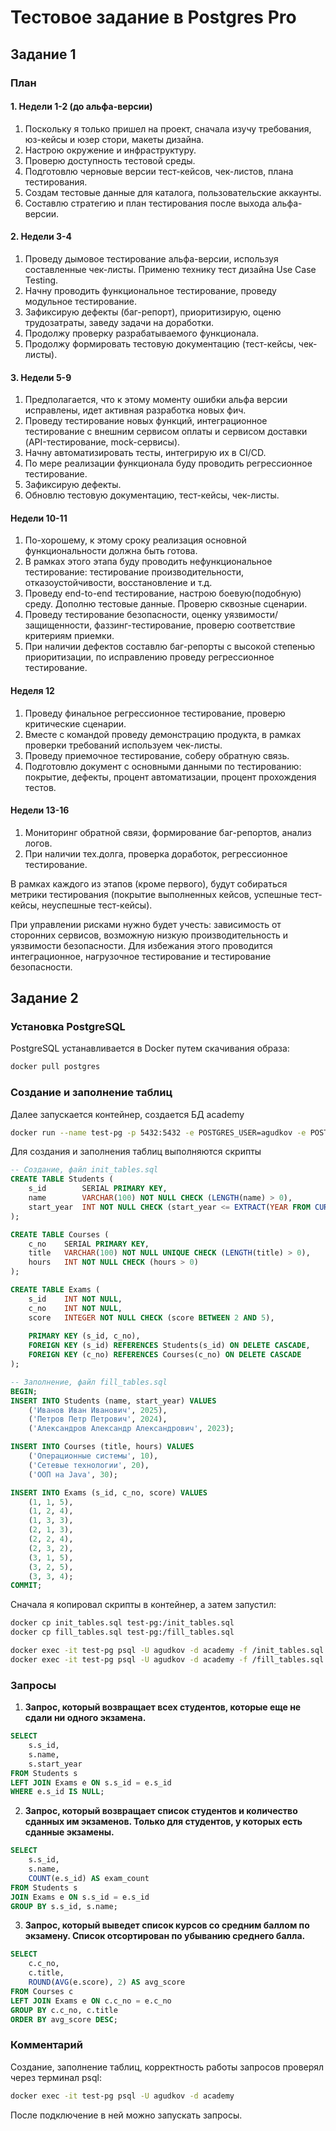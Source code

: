 # **Тестовое задание в Postgres Pro**

## Задание 1
### План
#### 1. Недели 1-2 (до альфа-версии)
1. Поскольку я только пришел на проект, сначала изучу требования, юз-кейсы и юзер стори, макеты дизайна.
2. Настрою окружение и инфраструктуру.
3. Проверю доступность тестовой среды.
4. Подготовлю черновые версии тест-кейсов, чек-листов, плана тестирования. 
5. Создам тестовые данные для каталога, пользовательские аккаунты.
6. Составлю стратегию и план тестирования после выхода альфа-версии.
#### 2. Недели 3-4
1. Проведу дымовое тестирование альфа-версии, используя составленные чек-листы. Применю технику тест дизайна Use Case Testing.
2. Начну проводить функциональное тестирование, проведу модульное тестирование.
3. Зафиксирую дефекты (баг-репорт), приоритизирую, оценю трудозатраты, заведу задачи на доработки. 
4. Продолжу проверку разрабатываемого функционала.
5. Продолжу формировать тестовую документацию (тест-кейсы, чек-листы). 

#### 3. Недели 5-9
1. Предполагается, что к этому моменту ошибки альфа версии исправлены, идет активная разработка новых фич. 
2. Проведу тестирование новых функций, интеграционное тестирование с внешним сервисом оплаты и сервисом доставки (API-тестирование, mock-сервисы).
3. Начну автоматизировать тесты, интегрирую их в CI/CD.
4. По мере реализации функционала буду проводить регрессионное тестирование.
5. Зафиксирую дефекты.
6. Обновлю тестовую документацию, тест-кейсы, чек-листы.

#### Недели 10-11 
1. По-хорошему, к этому сроку реализация основной функциональности должна быть готова. 
2. В рамках этого этапа буду проводить нефункциональное тестирование: тестирование производительности, отказоустойчивости, восстановление и т.д.
3. Проведу end-to-end тестирование, настрою боевую(подобную) среду. Дополню тестовые данные. Проверю сквозные сценарии.
4. Проведу тестирование безопасности, оценку уязвимости/защищенности, фаззинг-тестирование, проверю соответствие критериям приемки.
5. При наличии дефектов составлю баг-репорты с высокой степенью приоритизации, по исправлению проведу регрессионное тестирование. 

#### Неделя 12
1. Проведу финальное регрессионное тестирование, проверю критические сценарии.
2. Вместе с командой проведу демонстрацию продукта, в рамках проверки требований используем чек-листы.
3. Проведу приемочное тестирование, соберу обратную связь. 
4. Подготовлю документ с основными данными по тестированию: покрытие, дефекты, процент автоматизации, процент прохождения тестов.

#### Недели 13-16
1. Мониторинг обратной связи, формирование баг-репортов, анализ логов.
2. При наличии тех.долга, проверка доработок, регрессионное тестирование.

В рамках каждого из этапов (кроме первого), будут собираться метрики тестирования (покрытие выполненных кейсов, успешные тест-кейсы, неуспешные тест-кейсы).

При управлении рисками нужно будет учесть: зависимость от сторонних сервисов, возможную низкую производительность и уязвимости безопасности. Для избежания этого проводится интеграционное, нагрузочное тестирование и тестирование безопасности. 

## Задание 2

### Установка PostgreSQL
PostgreSQL устанавливается в Docker путем скачивания образа:

```bash
docker pull postgres
```

### Создание и заполнение таблиц
Далее запускается контейнер, создается БД academy
```bash
docker run --name test-pg -p 5432:5432 -e POSTGRES_USER=agudkov -e POSTGRES_PASSWORD=testpg -e POSTGRES_DB=academy -d postgres
```

Для создания и заполнения таблиц выполняются скрипты 
```sql
-- Создание, файл init_tables.sql
CREATE TABLE Students (
    s_id        SERIAL PRIMARY KEY,
    name        VARCHAR(100) NOT NULL CHECK (LENGTH(name) > 0),
    start_year  INT NOT NULL CHECK (start_year <= EXTRACT(YEAR FROM CURRENT_DATE))
);

CREATE TABLE Courses (
    c_no    SERIAL PRIMARY KEY,
    title   VARCHAR(100) NOT NULL UNIQUE CHECK (LENGTH(title) > 0),
    hours   INT NOT NULL CHECK (hours > 0)
);

CREATE TABLE Exams (
    s_id    INT NOT NULL,
    c_no    INT NOT NULL,
    score   INTEGER NOT NULL CHECK (score BETWEEN 2 AND 5),
    
    PRIMARY KEY (s_id, c_no),
    FOREIGN KEY (s_id) REFERENCES Students(s_id) ON DELETE CASCADE,
    FOREIGN KEY (c_no) REFERENCES Courses(c_no) ON DELETE CASCADE
);
```

```sql
-- Заполнение, файл fill_tables.sql
BEGIN;
INSERT INTO Students (name, start_year) VALUES
    ('Иванов Иван Иванович', 2025),
    ('Петров Петр Петрович', 2024),
    ('Александров Александр Александрович', 2023);

INSERT INTO Courses (title, hours) VALUES
    ('Операционные системы', 10),
    ('Сетевые технологии', 20),
    ('ООП на Java', 30);

INSERT INTO Exams (s_id, c_no, score) VALUES
    (1, 1, 5),
    (1, 2, 4),
    (1, 3, 3),
    (2, 1, 3),
    (2, 2, 4),
    (2, 3, 2),
    (3, 1, 5),
    (3, 2, 5),
    (3, 3, 4);
COMMIT;
```

Сначала я копировал скрипты в контейнер, а затем запустил:
```bash
docker cp init_tables.sql test-pg:/init_tables.sql
docker cp fill_tables.sql test-pg:/fill_tables.sql

docker exec -it test-pg psql -U agudkov -d academy -f /init_tables.sql
docker exec -it test-pg psql -U agudkov -d academy -f /fill_tables.sql
```

### Запросы
1. **Запрос, который возвращает всех студентов, которые еще не сдали ни одного экзамена.**
```sql
SELECT 
    s.s_id,
    s.name,
    s.start_year
FROM Students s
LEFT JOIN Exams e ON s.s_id = e.s_id
WHERE e.s_id IS NULL;
```
2. **Запрос, который возвращает список студентов и количество сданных им экзаменов. Только для студентов, у которых есть сданные экзамены.**
```sql
SELECT 
    s.s_id,
    s.name,
    COUNT(e.s_id) AS exam_count
FROM Students s
JOIN Exams e ON s.s_id = e.s_id
GROUP BY s.s_id, s.name;
```

3. **Запрос, который выведет список курсов со средним баллом по экзамену. Список отсортирован по убыванию среднего балла.**
```sql
SELECT 
    c.c_no,
    c.title,
    ROUND(AVG(e.score), 2) AS avg_score
FROM Courses c
LEFT JOIN Exams e ON c.c_no = e.c_no
GROUP BY c.c_no, c.title
ORDER BY avg_score DESC;
```

### Комментарий
Создание, заполнение таблиц, корректность работы запросов проверял через терминал psql:
```bash
docker exec -it test-pg psql -U agudkov -d academy
```
После подключение в ней можно запускать запросы.

